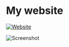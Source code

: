 # My website

[![Website](https://img.shields.io/website-up-down-green-red/https/faheel.com.svg?label=Website&style=for-the-badge)](https://faheel.com)

![Screenshot](https://screenshotscdn.firefoxusercontent.com/images/0beac450-f3a1-49ed-8b46-7f93e2f1f855.png)
